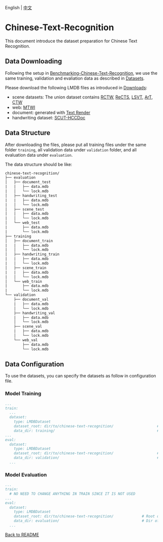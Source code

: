 English | [中文](../../cn/datasets/chinese_text_recognition_CN.md)

# Chinese-Text-Recognition

This document introduce the dataset preparation for Chinese Text Recognition.

## Data Downloading

Following the setup in [Benchmarking-Chinese-Text-Recognition](https://github.com/FudanVI/benchmarking-chinese-text-recognition), we use the same training, validation and evaliation data as described in [Datasets](https://github.com/FudanVI/benchmarking-chinese-text-recognition#datasets).

Please download the following LMDB files as introduced in [Downloads](https://github.com/FudanVI/benchmarking-chinese-text-recognition/blob/main/README.md#download):

- scene datasets: The union dataset contains [RCTW](https://rctw.vlrlab.net/dataset), [ReCTS](https://rrc.cvc.uab.es/?ch=12&com=downloads), [LSVT](https://rrc.cvc.uab.es/?ch=16&com=introduction), [ArT](https://rrc.cvc.uab.es/?ch=14&com=downloads), [CTW](https://link.springer.com/article/10.1007/s11390-019-1923-y)
- web: [MTWI](https://tianchi.aliyun.com/competition/entrance/231684/introduction)
- document: generated with [Text Render](https://github.com/oh-my-ocr/text_renderer)
- handwriting dataset: [SCUT-HCCDoc](https://github.com/HCIILAB/SCUT-HCCDoc_Dataset_Release)

## Data Structure

After downloading the files, please put all training files under the same folder `training`, all validation data under `validation` folder, and all evaluation data under `evaluation`.

The data structure should be like:

```txt
chinese-text-recognition/
├── evaluation
│   ├── document_test
|   |   ├── data.mdb
|   │   └── lock.mdb
│   ├── handwriting_test
|   |   ├── data.mdb
|   │   └── lock.mdb
│   ├── scene_test
|   |   ├── data.mdb
|   │   └── lock.mdb
│   └── web_test
|       ├── data.mdb
|       └── lock.mdb
├── training
│   ├── document_train
|   |   ├── data.mdb
|   │   └── lock.mdb
│   ├── handwriting_train
|   |   ├── data.mdb
|   │   └── lock.mdb
│   ├── scene_train
|   |   ├── data.mdb
|   │   └── lock.mdb
│   └── web_train
|       ├── data.mdb
|       └── lock.mdb
└── validation
    ├── document_val
    |   ├── data.mdb
    │   └── lock.mdb
    ├── handwriting_val
    |   ├── data.mdb
    │   └── lock.mdb
    ├── scene_val
    |   ├── data.mdb
    │   └── lock.mdb
    └── web_val
        ├── data.mdb
        └── lock.mdb

```

## Data Configuration

To use the datasets, you can specify the datasets as follow in configuration file.

### Model Training

```yaml
...
train:
  ...
  dataset:
    type: LMDBDataset
    dataset_root: dir/to/chinese-text-recognition/                    # Root dir of training dataset
    data_dir: training/                                               # Dir of training dataset, concatenated with `dataset_root` to be the complete dir of training dataset
...
eval:
  dataset:
    type: LMDBDataset
    dataset_root: dir/to/chinese-text-recognition/                    # Root dir of validation dataset
    data_dir: validation/                                             # Dir of validation dataset, concatenated with `dataset_root` to be the complete dir of validation dataset
  ...
```

### Model Evaluation

```yaml
...
train:
  # NO NEED TO CHANGE ANYTHING IN TRAIN SINCE IT IS NOT USED
...
eval:
  dataset:
    type: LMDBDataset
    dataset_root: dir/to/chinese-text-recognition/             # Root dir of evaluation dataset
    data_dir: evaluation/                                      # Dir of evaluation dataset, concatenated with `dataset_root` to be the complete dir of evaluation dataset
  ...
```

[Back to README](../../../tools/dataset_converters/README.md)
